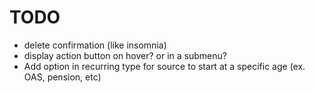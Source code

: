 # TODO

- delete confirmation (like insomnia)
- display action button on hover? or in a submenu?
- Add option in recurring type for source to start at a specific age (ex. OAS, pension, etc)